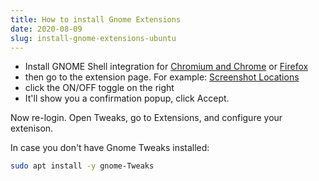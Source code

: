 ```yaml
---
title: How to install Gnome Extensions
date: 2020-08-09
slug: install-gnome-extensions-ubuntu
---
```


- Install GNOME Shell integration for [Chromium and Chrome](https://chrome.google.com/webstore/detail/gnome-shell-integration/gphhapmejobijbbhgpjhcjognlahblep?hl=en) or [Firefox](https://addons.mozilla.org/en-US/firefox/addon/gnome-shell-integration/)
- then go to the extension page. For example: [Screenshot Locations](https://extensions.gnome.org/extension/1179/screenshot-locations/)
- click the ON/OFF toggle on the right
- It'll show you a confirmation popup, click Accept.

Now re-login. Open Tweaks, go to Extensions, and configure your extenison.

In case you don't have Gnome Tweaks installed:

```bash
sudo apt install -y gnome-Tweaks
```
